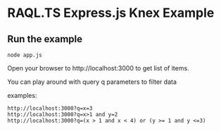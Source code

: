 # RAQL.TS Express.js Knex Example

## Run the example

```
node app.js
```

Open your browser to http://localhost:3000 to get  list of items.

You can play around with query q parameters to filter data

examples:

```
http://localhost:3000?q=x=3
http://localhost:3000?q=x>1 and y=2
http://localhost:3000?q=(x > 1 and x < 4) or (y >= 1 and y <=3)
```